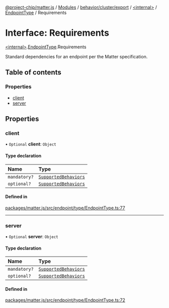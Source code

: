 [@project-chip/matter.js](../README.md) / [Modules](../modules.md) / [behavior/cluster/export](../modules/behavior_cluster_export.md) / [\<internal\>](../modules/behavior_cluster_export._internal_.md) / [EndpointType](../modules/behavior_cluster_export._internal_.EndpointType.md) / Requirements

# Interface: Requirements

[\<internal\>](../modules/behavior_cluster_export._internal_.md).[EndpointType](../modules/behavior_cluster_export._internal_.EndpointType.md).Requirements

Standard dependencies for an endpoint per the Matter specification.

## Table of contents

### Properties

- [client](behavior_cluster_export._internal_.EndpointType.Requirements.md#client)
- [server](behavior_cluster_export._internal_.EndpointType.Requirements.md#server)

## Properties

### client

• `Optional` **client**: `Object`

#### Type declaration

| Name | Type |
| :------ | :------ |
| `mandatory?` | [`SupportedBehaviors`](../modules/behavior_cluster_export._internal_.md#supportedbehaviors) |
| `optional?` | [`SupportedBehaviors`](../modules/behavior_cluster_export._internal_.md#supportedbehaviors) |

#### Defined in

[packages/matter.js/src/endpoint/type/EndpointType.ts:77](https://github.com/project-chip/matter.js/blob/0c058ae17fdba4c0b89b8b13c309011d51782299/packages/matter.js/src/endpoint/type/EndpointType.ts#L77)

___

### server

• `Optional` **server**: `Object`

#### Type declaration

| Name | Type |
| :------ | :------ |
| `mandatory?` | [`SupportedBehaviors`](../modules/behavior_cluster_export._internal_.md#supportedbehaviors) |
| `optional?` | [`SupportedBehaviors`](../modules/behavior_cluster_export._internal_.md#supportedbehaviors) |

#### Defined in

[packages/matter.js/src/endpoint/type/EndpointType.ts:72](https://github.com/project-chip/matter.js/blob/0c058ae17fdba4c0b89b8b13c309011d51782299/packages/matter.js/src/endpoint/type/EndpointType.ts#L72)
